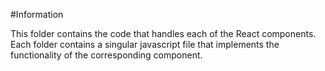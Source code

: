 #Information

This folder contains the code that handles each of the React components. Each folder contains a singular javascript file that implements the functionality of the corresponding component.
